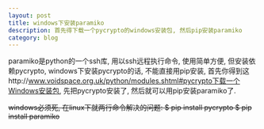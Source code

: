 ```yaml
---
layout: post
title: windows下安装paramiko
description: 首先得下载一个pycrypto的windows安装包, 然后pip安装paramiko
category: blog
---
```


paramiko是python的一个ssh库, 用以ssh远程执行命令, 使用简单方便, 但安装依赖pycrypto,
windows下安装pycrypto的话, 不能直接用pip安装, 首先你得到这http://www.voidspace.org.uk/python/modules.shtml#pycrypto下载一个Windows安装包, 先把pycrypto安装了, 然后就可以用pip安装paramiko了.

<del>windows必须死, 在linux下就两行命令解决的问题:
$ pip install pycrypto
$ pip install paramiko
</del>